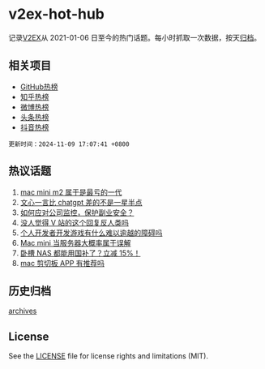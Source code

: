 # v2ex-hot-hub

 记录[V2EX](https://www.v2ex.com/)从 2021-01-06 日至今的热门话题。每小时抓取一次数据，按天[归档](archives)。
 
 ## 相关项目

- [GitHub热榜](https://github.com/snaildev/github-hot-hub)
- [知乎热榜](https://github.com/snaildev/zhihu-hot-hub)
- [微博热榜](https://github.com/snaildev/weibo-hot-hub)
- [头条热榜](https://github.com/snaildev/toutiao-hot-hub)
- [抖音热榜](https://github.com/snaildev/douyin-hot-hub)


 `更新时间：2024-11-09 17:07:41 +0800`

## 热议话题

1. [mac mini m2 属于是最亏的一代](https://www.v2ex.com/t/1087950)
1. [文心一言比 chatgpt 差的不是一星半点](https://www.v2ex.com/t/1087977)
1. [如何应对公司监控，保护副业安全？](https://www.v2ex.com/t/1087932)
1. [没人觉得 V 站的这个回复反人类吗](https://www.v2ex.com/t/1087941)
1. [个人开发者开发游戏有什么难以逾越的障碍吗](https://www.v2ex.com/t/1087826)
1. [Mac mini 当服务器大概率属于误解](https://www.v2ex.com/t/1087940)
1. [卧槽 NAS 都能用国补了？立减 15%！](https://www.v2ex.com/t/1087913)
1. [mac 剪切板 APP 有推荐吗](https://www.v2ex.com/t/1087989)

## 历史归档

[archives](archives)

## License

See the [LICENSE](LICENSE) file for license rights and limitations (MIT).
